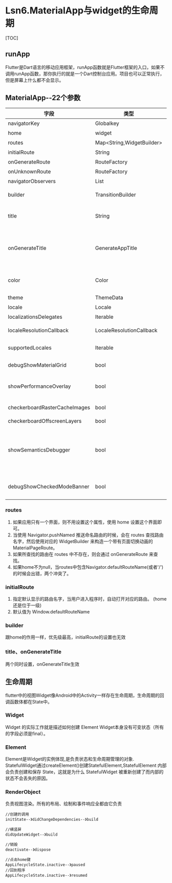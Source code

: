 # Lsn6.MaterialApp与widget的生命周期



[TOC]



## runApp
Flutter是Dart语言的移动应用框架，runApp函数就是Flutter框架的入口，如果不调用runApp函数，那你执行的就是一个Dart控制台应用。项目也可以正常执行，但是屏幕上什么都不会显示。



## MaterialApp--22个参数
| 字段                          | 类型                            | 作用                                                 |
| ----------------------------- | ------------------------------- | ---------------------------------------------------- |
| navigatorKey                  | Globalkey                       | 导航键                                               |
| home                          | widget                          | 主页                                                 |
| routes                        | Map<String,WidgetBuilder>       | 路由表                                               |
| initialRoute                  | String                          | 初始路由                                             |
| onGenerateRoute               | RouteFactory                    | 生成路由                                             |
| onUnknownRoute                | RouteFactory                    | 未知路由                                             |
| navigatorObservers            | List                            | 导航监听器                                           |
| builder                       | TransitionBuilder               | widget的构建者                                       |
| title                         | String                          | 任务管理器中应用程序标题                             |
| onGenerateTitle               | GenerateAppTitle                | 生成标题，每次在WidgetsApp构建时都会重新生成         |
| color                         | Color                           | 任务管理器中应用程序title颜色                        |
| theme                         | ThemeData                       | 主题                                                 |
| locale                        | Locale                          | app语言支持                                          |
| localizationsDelegates        | Iterable<LocalizationsDelegate> | 多语言代理                                           |
| localeResolutionCallback      | LocaleResolutionCallback        | 区域分辨回调                                         |
| supportedLocales              | Iterable                        | 支持的多语言                                         |
| debugShowMaterialGrid         | bool                            | 调试显示材质网格                                     |
| showPerformanceOverlay        | bool                            | 打开性能监控，覆盖在屏幕最上面                       |
| checkerboardRasterCacheImages | bool                            | 棋盘格光栅缓存图像                                   |
| checkerboardOffscreenLayers   | bool                            | 棋盘格层                                             |
| showSemanticsDebugger         | bool                            | 打开一个覆盖图，显示框架报告的可访问性信息，显示边框 |
| debugShowCheckedModeBanner    | bool                            | 右上角显示一个debug的图标                            |

### routes
1. 如果应用只有一个界面，则不用设置这个属性，使用 home 设置这个界面即可。
2. 当使用 Navigator.pushNamed 推送命名路由的时候，会在 routes 查找路由名字，然后使用对应的 WidgetBuilder 来构造一个带有页面切换动画的 MaterialPageRoute。
3. 如果所查找的路由在 routes 中不存在，则会通过 onGenerateRoute 来查找。
4. 如果home不为null，当routes中包含Navigator.defaultRouteName(或者'/')的时候会出错，两个冲突了。

### initialRoute
1. 指定默认显示的路由名字，当用户进入程序时，自动打开对应的路由。 (home还是位于一级) 
2. 默认值为 Window.defaultRouteName

### builder
跟home的作用一样，优先级最高，initialRoute的设置也无效

### title、onGenerateTitle
两个同时设置，onGenerateTitle生效



## 生命周期
flutter中的视图Widget像Android中的Activity一样存在生命周期，生命周期的回调函数体都在State中。
### Widget
Widget 的实际工作就是描述如何创建 Element
Widget本身没有可变状态（所有的字段必须是final）。
### Element
Element是Widget的实例体现,是负责状态和生命周期管理的对象.
StatefulWidget通过createElement()创建StatefulElement,StatefulElement 内部会负责创建和保存 State，这就是为什么 StatefulWidget 被重新创建了而内部的状态不会丢失的原因。
### RenderObject
负责视图渲染。所有的布局、绘制和事件响应全都由它负责

```
//创建的调用
initState--》didChangeDependencies--》build

//横竖屏
didUpdateWidget--》build

//销毁
deactivate--》dispose

//点击home键
AppLifecycleState.inactive--》paused
//回到程序
AppLifecycleState.inactive--》resumed

```



